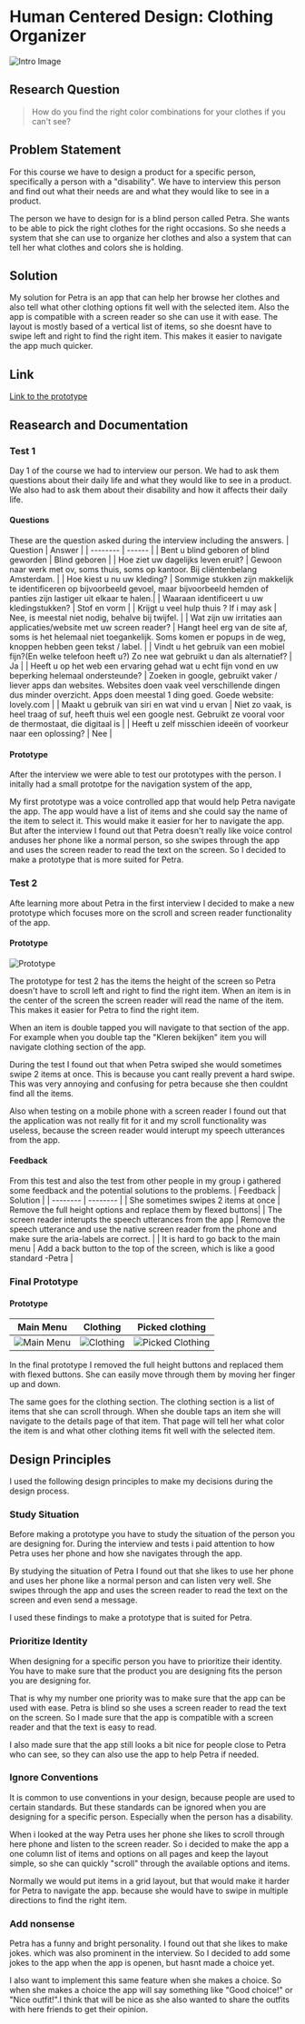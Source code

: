 # Human Centered Design: Clothing Organizer

![Intro Image](./docs/images/app.png)

## Research Question
> How do you find the right color combinations for your clothes if you can't see?

## Problem Statement
For this course we have to design a product for a specific person, specifically a person with a "disability". We have to interview this person and find out what their needs are and what they would like to see in a product.

The person we have to design for is a blind person called Petra. She wants to be able to pick the right clothes for the right occasions. So she needs a system that she can use to organize her clothes and also a system that can tell her what clothes and colors she is holding.

## Solution
My solution for Petra is an app that can help her browse her clothes and also tell what other clothing options fit well with the selected item. Also the app is compatible with a screen reader so she can use it with ease. The layout is mostly based of a vertical list of items, so she doesnt have to swipe left and right to find the right item. This makes it easier to navigate the app much quicker.

## Link
[Link to the prototype](https://wyroneblue.github.io/human-centered-design-2223/)

## Reasearch and Documentation

### Test 1
Day 1 of the course we had to interview our person. We had to ask them questions about their daily life and what they would like to see in a product. We also had to ask them about their disability and how it affects their daily life.

#### Questions
These are the question asked during the interview including the answers.
| Question | Answer |
| -------- | ------ |
| Bent u blind geboren of blind geworden | Blind geboren |
| Hoe ziet uw dagelijks leven eruit? | Gewoon naar werk met ov, soms thuis, soms op kantoor. Bij cliëntenbelang Amsterdam. |
| Hoe kiest u nu uw kleding? | Sommige stukken zijn makkelijk te identificeren op bijvoorbeeld gevoel, maar bijvoorbeeld hemden of panties zijn lastiger uit elkaar te halen.|
| Waaraan identificeert u uw kledingstukken? | Stof en vorm |
| Krijgt u veel hulp thuis ? If i may ask | Nee, is meestal niet nodig, behalve bij twijfel. |
| Wat zijn uw irritaties aan applicaties/website met uw screen reader? | Hangt heel erg van de site af, soms is het helemaal niet toegankelijk. Soms komen er popups in de weg, knoppen hebben geen tekst / label. |
| Vindt u het gebruik van een mobiel fijn?(En welke telefoon heeft u?) Zo nee wat gebruikt u dan als alternatief? | Ja |
| Heeft u op het web een ervaring gehad wat u echt fijn vond en uw beperking helemaal ondersteunde? | Zoeken in google, gebruikt vaker / liever apps dan websites. Websites doen vaak veel verschillende dingen dus minder overzicht. Apps doen meestal 1 ding goed. Goede website: lovely.com |
| Maakt u gebruik van siri en wat vind u ervan | Niet zo vaak, is heel traag of suf, heeft thuis wel een google nest. Gebruikt ze vooral voor de thermostaat, die digitaal is |
| Heeft u zelf misschien ideeën of voorkeur naar een oplossing? | Nee |

#### Prototype

After the interview we were able to test our prototypes with the person. I initally had a small prototpe for the navigation system of the app,

My first prototype was a voice controlled app that would help Petra navigate the app. The app would have a list of items and she could say the name of the item to select it. This would make it easier for her to navigate the app. But after the interview I found out that Petra doesn't really like voice control anduses her phone like a normal person, so she swipes through the app and uses the screen reader to read the text on the screen. So I decided to make a prototype that is more suited for Petra.

### Test 2
Afte learning more about Petra in the first interview I decided to make a new prototype which focuses more on the scroll and screen reader functionality of the app.

#### Prototype
![Prototype](./docs/images/speech1.png)

The prototype for test 2 has the items the height of the screen so Petra doesn't have to scroll left and right to find the right item. When an item is in the center of the screen the screen reader will read the name of the item. This makes it easier for Petra to find the right item.

When an item is double tapped you will navigate to that section of the app. For example when you double tap the "Kleren bekijken" item you will navigate clothing section of the app.

During the test I found out that when Petra swiped she would sometimes swipe 2 items at once. This is because you cant really prevent a hard swipe. This was very annoying and confusing for petra because she then couldnt find all the items.

Also when testing on a mobile phone with a screen reader I found out that the application was not really fit for it and my scroll functionality was useless, because the screen reader would interupt my speech utterances from the app.

#### Feedback
From this test and also the test from other people in my group i gathered some feedback and the potential solutions to the problems.
| Feedback | Solution |
| -------- | -------- |
| She sometimes swipes 2 items at once | Remove the full height options and replace them by flexed buttons|
| The screen reader interupts the speech utterances from the app | Remove the speech utterance and use the native screen reader from the phone and make sure the aria-labels are correct. |
| It is hard to go back to the main menu | Add a back button to the top of the screen, which is like a good standard -Petra |

### Final Prototype

#### Prototype
| Main Menu | Clothing | Picked clothing |
| --------- | -------- | ---------------- |
| ![Main Menu](./docs/images/home.png) | ![Clothing](./docs/images/app.png) | ![Picked Clothing](./docs/images/details.png) |

In the final prototype I removed the full height buttons and replaced them with flexed buttons. She can easily move through them by moving her finger up and down.

The same goes for the clothing section. The clothing section is a list of items that she can scroll through. When she double taps an item she will navigate to the details page of that item. That page will tell her what color the item is and what other clothing items fit well with the selected item.

## Design Principles

I used the following design principles to make my decisions during the design process.

### Study Situation
Before making a prototype you have to study the situation of the person you are designing for. During the interview and tests i paid attention to how Petra uses her phone and how she navigates through the app.

By studying the situation of Petra I found out that she likes to use her phone and uses her phone like a normal person and can listen very well. She swipes through the app and uses the screen reader to read the text on the screen and even send a message.

I used these findings to make a prototype that is suited for Petra.

### Prioritize Identity
When designing for a specific person you have to prioritize their identity. You have to make sure that the product you are designing fits the person you are designing for.

That is why my number one priority was to make sure that the app can be used with ease. Petra is blind so she uses a screen reader to read the text on the screen. So I made sure that the app is compatible with a screen reader and that the text is easy to read.

I also made sure that the app still looks a bit nice for people close to Petra who can see, so they can also use the app to help Petra if needed.

### Ignore Conventions
It is common to use conventions in your design, because people are used to certain standards. But these standards can be ignored when you are designing for a specific person. Especially when the person has a disability.

When i looked at the way Petra uses her phone she likes to scroll through here phone and listen to the screen reader. So i decided to make the app a one column list of items and options on all pages and keep the layout simple, so she can quickly "scroll" through the available options and items.

Normally we would put items in a grid layout, but that would make it harder for Petra to navigate the app. because she would have to swipe in multiple directions to find the right item.

### Add nonsense
Petra has a funny and bright personality. I found out that she likes to make jokes. which was also prominent in the interview. So I decided to add some jokes to the app when the app is openen, but hasnt made a choice yet.

I also want to implement this same feature when she makes a choice. So when she makes a choice the app will say something like "Good choice!" or "Nice outfit!".I think that will be nice as she  also wanted to share the outfits with here friends to get their opinion.
